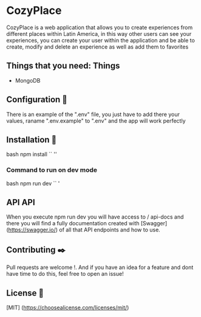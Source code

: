 # CozyPlace

CozyPlace is a web application that allows you to create experiences from different places within Latin America, in this way other users can see your experiences, you can create your user within the application and be able to create, modify and delete an experience as well as add them to favorites

## Things that you need: Things
 * MongoDB
 
## Configuration 🔧
There is an example of the ".env" file, you just have to add there your values, raname ".env.example" to ".env" and the app will work perfectly

## Installation 🔧
bash
npm install
`` ''

### Command to run on dev mode
bash
npm run dev
`` '
## API API
When you execute npm run dev you will have access to / api-docs and there you will find a fully documentation created with [Swagger] (https://swagger.io/) of all that API endpoints and how to use.

## Contributing ✒️
Pull requests are welcome !. And if you have an idea for a feature and dont have time to do this, feel free to open an issue!

## License 📄
[MIT] (https://choosealicense.com/licenses/mit/)
